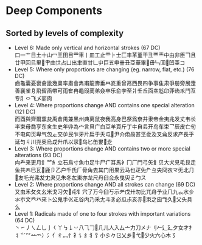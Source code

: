 # Deep Components
## Sorted by levels of complexity
- Level 6: Made only vertical and horizontal strokes (67 DC)</br>
口一艹日土十山冖王田目罒車丨皿工止⻗⺊士匚丰革堇干彐覀龶中由非臣𠃍且廿甲回㠯里𫝀肀曲世占凵出聿直甘𠃊屮巨五申卌丑亞華畢𦣞毌𠃑囬𠁁凹亜コ
- Level 5: Where only proportions are changing (eg. narrow, flat, etc.) (76 DC)</br>
齒龜囊憂褱龠巤幾粛率肅會雋甫龍壽垂𦥯㚇重曾鬲西畏四争事隹肃爭册旁展疌善襄雀㐆飛留臿帶可雨隺冉黽叚啇弟僉卒乐俞孛至爿壬丘面坴尨卬丣齿乑鬥亙专⺼㇣飞乄丽肉
- Level 4: Where proportions change AND contains one special alteration (121 DC)</br>
而酉與齊爾熏夋禹倉禺兼黑州典离鼠夜我高身巴祭爲尞井隶帝金夷兆发丈韦长半柬母喬亨东㑒生史年丱為宀言貝广白豆羊頁斤丁㐄自镸开鸟车束乛辰皮亡句不电匃页卑气包龰交屰民乍牙片扁于夭屯𠃜尹介㡀咼甚巠夌及叉侖反求产長乎延匀丩川尧奥烏戉升爪以眔𣎳乌匕缶婁𡨄赱
- Level 3: Where proportions change AND contains two or more special alterations (93 DC)</br>
禸龵来更月釒⺮糹立石鳥寸魚巾足牛尸疒耳馬衤冂厂門弓矢飠贝大犬見毛艮走鱼共𡗗巳瓦𢆉鹿卩乙户千氏𠂆骨角去其门用果云马也疋免厃彑央冏衣龴旡北⺆𫶧友乇光弗犮冘夬见朱冬厷東亦龙尺丹𦥑佥永曳臾𤴔勹ス
- Level 2: Where proportions change AND all strokes can change (69 DC)</br>
又虫禾攵夂幺米戈习欠𧰨虍钅穴了万今臼丂示耂戊廾勿比兀舟予业⺇九𧘇水㐱氺朩文龹癶來卜公鬼手巛𤴓谷内乃釆尢斗豸必瓜尗亥赤𠂭朿之囱㦰久𠃓父头具么
- Level 1: Radicals made of one to four strokes with important variations (64 DC)</br>
丶㇀丿㇏𠃋乚亅𡿨丫㇉𠄌丷八⺄𠃌𠘧几儿人入厶亠力刀㐅𠂇刂𠂉辶廴夕女才扌丬⺌𭕄䒑爫冫氵亻彳灬忄礻讠纟犭饣小彡𠂊㔾乂乡𠂎弋𣥂少火六心木㇌

